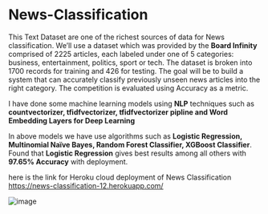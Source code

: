 # News-Classification

This Text Dataset are one of the richest sources of data for News classification. We’ll use a dataset which was provided by the **Board Infinity** comprised of 2225 articles, each labeled under one of 5 categories: business, entertainment, politics, sport or tech.
The dataset is broken into 1700 records for training and 426 for testing. The goal will be to build a system that can accurately classify previously unseen news articles into the right category. The competition is evaluated using Accuracy as a metric.

I have done some machine learning models using **NLP** techniques such as **countvectorizer, tfidfvectorizer, tfidfvectorizer pipline and Word Embedding Layers for Deep Learning** 

In above models we have use algorithms such as **Logistic Regression, Multinomial Naïve Bayes, Random Forest Classifier, XGBoost Classifier**. Found that **Logistic Regression** gives best results among all others with **97.65% Accuracy** with deployment.

here is the link for Heroku cloud deployment of News Classification https://news-classification-12.herokuapp.com/

![image](https://user-images.githubusercontent.com/79050063/118360093-b8d20380-b5a3-11eb-8133-d417904eaef9.png)
